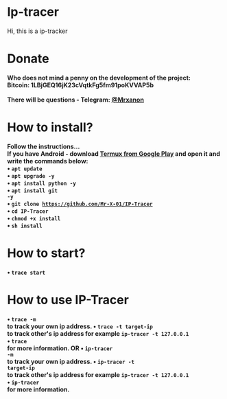 # Ip-tracer
Hi, this is a ip-tracker<br>
# Donate
<b>Who does not mind a penny on the development of the project:</b><br>
<b>Bitcoin: 1LBjGEQ16jK23cVqtkFg5fm91poKVVAP5b<br>
<br>
There will be questions - Telegram: <a href="https://t.me/Mrxanon"> @Mrxanon</a><br>
# How to install?
<b>Follow the instructions...</b><br>
<b>If you have Android - download <a href="https://play.google.com/store/apps/details?id=com.termux&hl=ru">Termux from Google Play</a> and open it and write the commands below:<br>
• <code>apt update</code><br>
• <code>apt upgrade -y</code><br>
• <code>apt install python -y</code><br>
• <code>apt install git -y</code><br>
• <code>git clone https://github.com/Mr-X-01/IP-Tracer</code><br>
• <code>cd IP-Tracer</code><br>
• <code>chmod +x install</code><br>
• <code>sh install</code><br>

# How to start?
• <code>trace start</code><br>

# How to use IP-Tracer
• <code>trace -m</code><br> to track your own ip address.
• <code>trace -t target-ip</code><br> to track other's ip address for example <code>ip-tracer -t 127.0.0.1</code><br>
• <code>trace</code><br> for more information.
**OR**
• <code>ip-tracer -m</code><br> to track your own ip address.
• <code>ip-tracer -t target-ip</code><br> to track other's ip address for example <code>ip-tracer -t 127.0.0.1</code><br>
• <code>ip-tracer</code><br> for more information.


